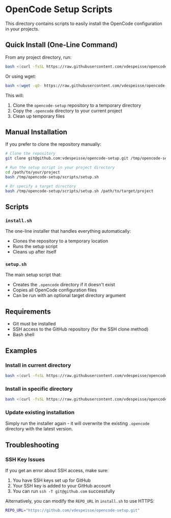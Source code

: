 # OpenCode Setup Scripts

This directory contains scripts to easily install the OpenCode configuration in your projects.

## Quick Install (One-Line Command)

From any project directory, run:

```bash
bash <(curl -fsSL https://raw.githubusercontent.com/vdespeisse/opencode-setup/main/scripts/install.sh)
```

Or using wget:

```bash
bash <(wget -qO- https://raw.githubusercontent.com/vdespeisse/opencode-setup/main/scripts/install.sh)
```

This will:
1. Clone the `opencode-setup` repository to a temporary directory
2. Copy the `.opencode` directory to your current project
3. Clean up temporary files

## Manual Installation

If you prefer to clone the repository manually:

```bash
# Clone the repository
git clone git@github.com:vdespeisse/opencode-setup.git /tmp/opencode-setup

# Run the setup script in your project directory
cd /path/to/your/project
bash /tmp/opencode-setup/scripts/setup.sh

# Or specify a target directory
bash /tmp/opencode-setup/scripts/setup.sh /path/to/target/project
```

## Scripts

### `install.sh`
The one-line installer that handles everything automatically:
- Clones the repository to a temporary location
- Runs the setup script
- Cleans up after itself

### `setup.sh`
The main setup script that:
- Creates the `.opencode` directory if it doesn't exist
- Copies all OpenCode configuration files
- Can be run with an optional target directory argument

## Requirements

- Git must be installed
- SSH access to the GitHub repository (for the SSH clone method)
- Bash shell

## Examples

### Install in current directory
```bash
bash <(curl -fsSL https://raw.githubusercontent.com/vdespeisse/opencode-setup/main/scripts/install.sh)
```

### Install in specific directory
```bash
bash <(curl -fsSL https://raw.githubusercontent.com/vdespeisse/opencode-setup/main/scripts/install.sh) /path/to/project
```

### Update existing installation
Simply run the installer again - it will overwrite the existing `.opencode` directory with the latest version.

## Troubleshooting

### SSH Key Issues
If you get an error about SSH access, make sure:
1. You have SSH keys set up for GitHub
2. Your SSH key is added to your GitHub account
3. You can run `ssh -T git@github.com` successfully

Alternatively, you can modify the `REPO_URL` in `install.sh` to use HTTPS:
```bash
REPO_URL="https://github.com/vdespeisse/opencode-setup.git"
```
